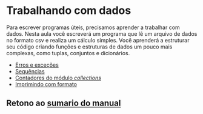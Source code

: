 # Trabalhando com dados

Para escrever programas úteis, precisamos aprender a trabalhar com dados. Nesta aula você escreverá um programa que lê um arquivo de dados no formato csv e realiza um cálculo simples. Você aprenderá a estruturar seu código criando funções e estruturas de dados um pouco mais complexas, como tuplas, conjuntos e dicionários.

* [Erros e exceções](01_Erros.md)
* [Sequências](02_Sequencias.md)
* [Contadores do módulo _collections_](03_Contadores.md)
* [Imprimindo com formato](04_Formato.md)

## Retono ao [sumario do manual](./../Conteudo.md)